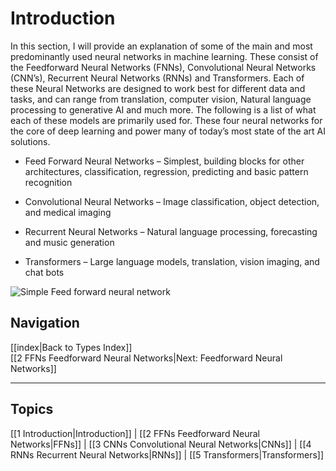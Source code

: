 # Introduction

In this section, I will provide an explanation of some of the main and most predominantly used neural networks in machine learning. These consist of the Feedforward Neural Networks (FNNs), Convolutional Neural Networks (CNN’s), Recurrent Neural Networks (RNNs) and Transformers. Each of these Neural Networks are designed to work best for different data and tasks, and can range from translation, computer vision, Natural language processing to generative AI and much more. The following is a list of what each of these models are primarily used for. These four neural networks for the core of deep learning and power many of today’s most state of the art AI solutions.



- Feed Forward Neural Networks – Simplest, building blocks for other architectures, classification, regression, predicting and basic pattern recognition

- Convolutional Neural Networks – Image classification, object detection, and medical imaging

- Recurrent Neural Networks – Natural language processing, forecasting  and music generation

- Transformers – Large language models, translation, vision imaging, and chat 
bots  

![Simple Feed forward neural network](https://upload.wikimedia.org/wikipedia/commons/thumb/5/54/Feed_forward_neural_net.gif/250px-Feed_forward_neural_net.gif "Feed forward Neural Network Diagram")

## Navigation
[[index|Back to Types Index]]  
[[2 FFNs Feedforward Neural Networks|Next: Feedforward Neural Networks]]

---

## Topics
[[1 Introduction|Introduction]] | 
[[2 FFNs Feedforward Neural Networks|FFNs]] | 
[[3 CNNs Convolutional Neural Networks|CNNs]] | 
[[4 RNNs Recurrent Neural Networks|RNNs]] | 
[[5 Transformers|Transformers]]
